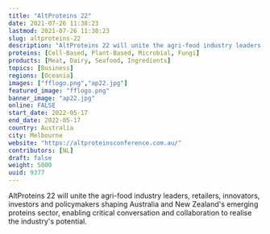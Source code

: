 ```yaml
---
title: "AltProteins 22"
date: 2021-07-26 11:38:23
lastmod: 2021-07-26 11:38:23
slug: altproteins-22
description: "AltProteins 22 will unite the agri-food industry leaders, retailers, innovators, investors and policymakers shaping Australia and New Zealand’s emerging proteins sector, enabling critical conversation and collaboration to realise the industry’s potential."
proteins: [Cell-Based, Plant-Based, Microbial, Fungi]
products: [Meat, Dairy, Seafood, Ingredients]
topics: [Business]
regions: [Oceania]
images: ["fflogo.png","ap22.jpg"]
featured_image: "fflogo.png"
banner_image: "ap22.jpg"
online: FALSE
start_date: 2022-05-17
end_date: 2022-05-17
country: Australia
city: Melbourne
website: "https://altproteinsconference.com.au/"
contributors: [NL]
draft: false
weight: 5000
uuid: 9377
---
```

AltProteins 22 will unite the agri-food industry leaders, retailers,
innovators, investors and policymakers shaping Australia and New
Zealand's emerging proteins sector, enabling critical conversation and
collaboration to realise the industry's potential.
